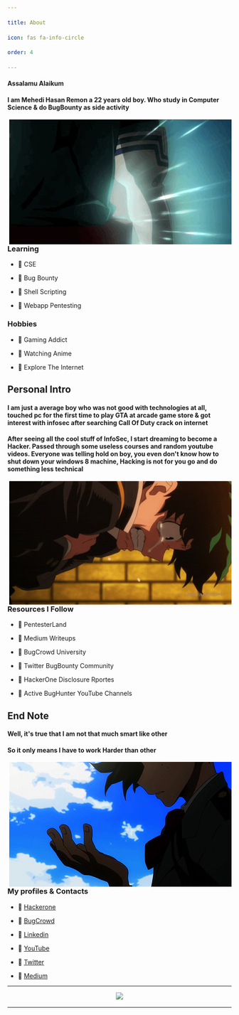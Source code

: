 ```yaml
---

title: About

icon: fas fa-info-circle

order: 4

---
```


#### Assalamu Alaikum

#### I am **Mehedi Hasan Remon** a 22 years old boy. Who study in **Computer Science** & do **BugBounty** as side activity

<img hight="400" width="500" alt="GIF" align="right" src="https://raw.githubusercontent.com/remonsec/remonsec/main/assets/deku.gif">

### Learning

- 🔰 CSE

- 🔰 Bug Bounty

- 🔰 Shell Scripting

- 🔰 Webapp Pentesting

### Hobbies

- 🔰 Gaming Addict

- 🔰 Watching Anime

- 🔰 Explore The Internet


## Personal Intro

#### I am just a average boy who was not good with technologies at all, touched pc for the first time to play GTA at arcade game store & got interest with infosec after searching Call Of Duty crack on internet

#### After seeing all the cool stuff of InfoSec, I start dreaming to become a Hacker. Passed through some useless courses and random youtube videos. Everyone was telling hold on boy, you even don't know how to shut down your windows 8 machine, Hacking is not for you go and do something less technical

<img hight="400" width="500" alt="GIF" align="right" src="https://raw.githubusercontent.com/remonsec/remonsec/main/assets/deku_cry.gif">


### Resources I Follow

- 🔰 PentesterLand

- 🔰 Medium Writeups

- 🔰 BugCrowd University

- 🔰 Twitter BugBounty Community

- 🔰 HackerOne Disclosure Rportes

- 🔰 Active BugHunter YouTube Channels


## End Note

#### Well, it's true that I am not that much smart like other

#### So it only means I have to work Harder than other

<img hight="400" width="500" alt="GIF" align="right" src="https://raw.githubusercontent.com/remonsec/remonsec/main/assets/deku_ready.gif">


### My profiles & Contacts

- 🔰 [Hackerone](https://hackerone.com/remonsec)

- 🔰 [BugCrowd](https://bugcrowd.com/remonsec)

- 🔰 [Linkedin](https://www.linkedin.com/in/remonsec/)

- 🔰 [YouTube](https://youtube.com/remonsec)

- 🔰 [Twitter](https://twitter.com/remonsec)

- 🔰 [Medium](https://medium.com/@remonsec)


*************

<p align="center">

<a href="https://github.com/anuraghazra/github-readme-stats"> 

<img src="https://github-readme-stats.vercel.app/api?username=remonsec&&show_icons=true&theme=radical"/>

</a>

</p>

*************
